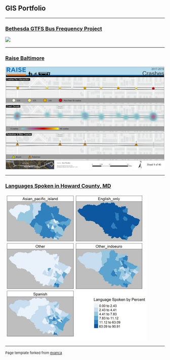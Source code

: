 ## GIS Portfolio

---
### [Bethesda GTFS Bus Frequency Project](/project/Landcovertypes/index.md)
[<img src="/images/bethesda.png?raw=true"/>](/pdf/bethesda.pdf)

---
### [Raise Baltimore](/pdf/mapsMap9.pdf)
[<img src="/images/Map9.png?raw=true"/>](/project/)

---
### [Languages Spoken in Howard County, MD](/pdf/github_langmap.pdf)
[<img src="/images/github_langmap.jpg?raw=true"/>](/project/)




---
<p style="font-size:11px">Page template forked from <a href="https://github.com/evanca/quick-portfolio">evanca</a></p>
<!-- Remove above link if you don't want to attibute -->
